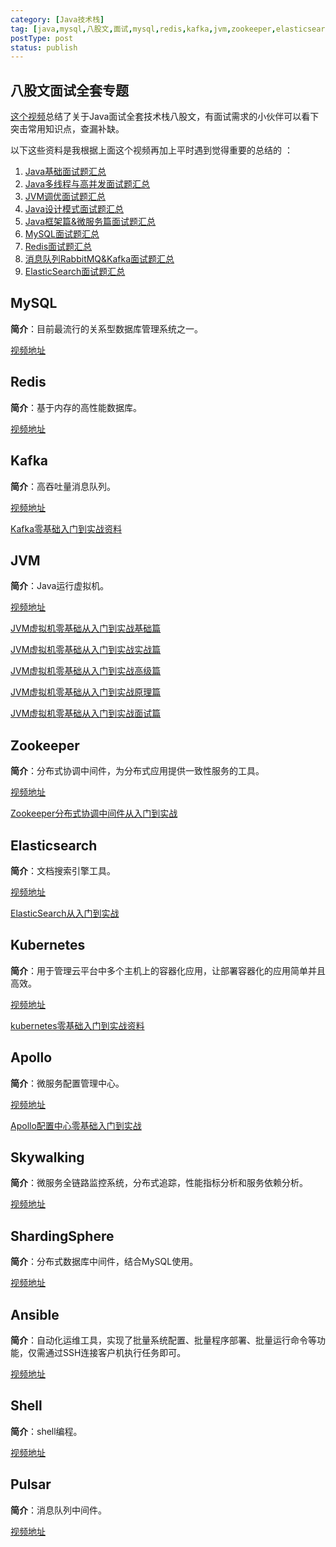 ```yaml
---
category: [Java技术栈]
tag: [java,mysql,八股文,面试,mysql,redis,kafka,jvm,zookeeper,elasticsearch,kubernetes,apollo,skywallking,shardingsphere,ansible,shell,pulsar]
postType: post
status: publish
---
```


## 八股文面试全套专题

[这个视频](https://www.bilibili.com/video/BV1yT411H7YK)总结了关于Java面试全套技术栈八股文，有面试需求的小伙伴可以看下突击常用知识点，查漏补缺。

以下这些资料是我根据上面这个视频再加上平时遇到觉得重要的总结的 ：

1. [Java基础面试题汇总](https://hyly.net/article/code/java/514)
2. [Java多线程与高并发面试题汇总](https://hyly.net/article/code/java/553)
3. [JVM调优面试题汇总](https://hyly.net/article/code/java/516)
4. [Java设计模式面试题汇总](https://hyly.net/article/code/java/554)
5. [Java框架篇&微服务篇面试题汇总](https://hyly.net/article/code/java/551)
6. [MySQL面试题汇总](https://hyly.net/article/code/java/510)
7. [Redis面试题汇总](https://hyly.net/article/code/java/506)
8. [消息队列RabbitMQ&Kafka面试题汇总](https://hyly.net/article/code/java/552)
9. [ElasticSearch面试题汇总](https://hyly.net/article/code/java/503)

## MySQL

**简介**：目前最流行的关系型数据库管理系统之一。

<a href="https://www.bilibili.com/video/BV1Kr4y1i7ru" target="_blank">视频地址</a>

## Redis

**简介**：基于内存的高性能数据库。

<a href="https://www.bilibili.com/video/BV1cr4y1671t" target="_blank">视频地址</a>

## Kafka

**简介**：高吞吐量消息队列。

<a href="https://www.bilibili.com/video/BV19y4y1b7Uo" target="_blank">视频地址</a>

[Kafka零基础入门到实战资料](https://hyly.net/article/code/java/556)

## JVM

**简介**：Java运行虚拟机。

<a href="https://www.bilibili.com/video/BV1r94y1b7eS" target="_blank">视频地址</a>

[JVM虚拟机零基础从入门到实战基础篇](https://hyly.net/article/code/java/564)

[JVM虚拟机零基础从入门到实战实战篇](https://hyly.net/article/code/java/563)

[JVM虚拟机零基础从入门到实战高级篇](https://hyly.net/article/code/java/565)

[JVM虚拟机零基础从入门到实战原理篇](https://hyly.net/article/code/java/566)

[JVM虚拟机零基础从入门到实战面试篇](https://hyly.net/article/code/java/562)

## Zookeeper

**简介**：分布式协调中间件，为分布式应用提供一致性服务的工具。

<a href="https://www.bilibili.com/video/BV1M741137qY" target="_blank">视频地址</a> 

[Zookeeper分布式协调中间件从入门到实战](https://hyly.net/article/code/java/569)

## Elasticsearch

**简介**：文档搜索引擎工具。

<a href="https://www.bilibili.com/video/BV1Gh411j7d6" target="_blank">视频地址</a>

[ElasticSearch从入门到实战](https://hyly.net/test/573)

## Kubernetes

**简介**：用于管理云平台中多个主机上的容器化应用，让部署容器化的应用简单并且高效。

<a href="https://www.bilibili.com/video/BV1cK4y1L7Am" target="_blank">视频地址</a>

[kubernetes零基础入门到实战资料](https://hyly.net/article/code/java/580)

## Apollo

**简介**：微服务配置管理中心。

<a href="https://www.bilibili.com/video/BV1eE41187sS" target="_blank">视频地址</a>

[Apollo配置中心零基础入门到实战](https://hyly.net/article/code/java/586)

## Skywalking

**简介**：微服务全链路监控系统，分布式追踪，性能指标分析和服务依赖分析。

<a href="https://www.bilibili.com/video/BV1ZJ411s7Mn" target="_blank">视频地址</a>

## ShardingSphere

**简介**：分布式数据库中间件，结合MySQL使用。

<a href="https://www.bilibili.com/video/BV1ta411g7Jf" target="_blank">视频地址</a>

## Ansible

**简介**：自动化运维工具，实现了批量系统配置、批量程序部署、批量运行命令等功能，仅需通过SSH连接客户机执行任务即可。

<a href="https://www.bilibili.com/video/BV1eT4y177kx" target="_blank">视频地址</a>

## Shell

**简介**：shell编程。

<a href="https://www.bilibili.com/video/BV1n84y1i7td" target="_blank">视频地址</a>

## Pulsar

**简介**：消息队列中间件。

<a href="https://www.bilibili.com/video/BV1CF411v7Dh" target="_blank">视频地址</a>



